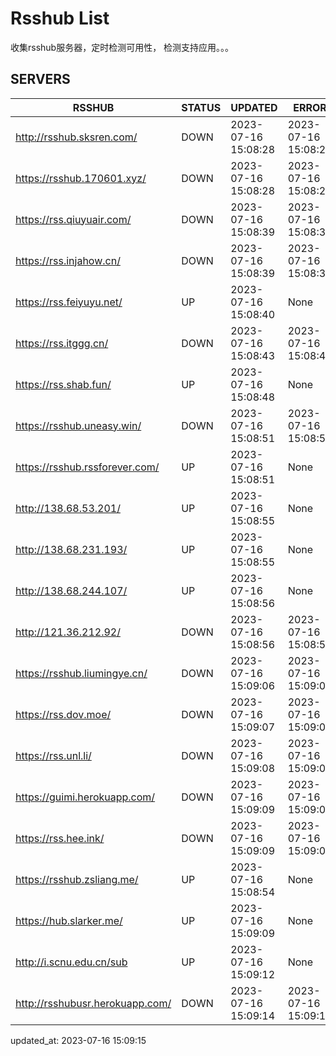 # Rsshub List

收集rsshub服务器，定时检测可用性， 检测支持应用。。。


## SERVERS

|  RSSHUB   | STATUS  | UPDATED  | ERROR  | TWITTER |  
|  ----  | ----  | ----  | ----  | ---- |  
| http://rsshub.sksren.com/ | DOWN | 2023-07-16 15:08:28 | 2023-07-16 15:08:28 |  
| https://rsshub.170601.xyz/ | DOWN | 2023-07-16 15:08:28 | 2023-07-16 15:08:28 |  
| https://rss.qiuyuair.com/ | DOWN | 2023-07-16 15:08:39 | 2023-07-16 15:08:39 |  
| https://rss.injahow.cn/ | DOWN | 2023-07-16 15:08:39 | 2023-07-16 15:08:39 |  
| https://rss.feiyuyu.net/ | UP | 2023-07-16 15:08:40 | None |OK|  
| https://rss.itggg.cn/ | DOWN | 2023-07-16 15:08:43 | 2023-07-16 15:08:43 |  
| https://rss.shab.fun/ | UP | 2023-07-16 15:08:48 | None ||  
| https://rsshub.uneasy.win/ | DOWN | 2023-07-16 15:08:51 | 2023-07-16 15:08:51 |  
| https://rsshub.rssforever.com/ | UP | 2023-07-16 15:08:51 | None |OK|  
| http://138.68.53.201/ | UP | 2023-07-16 15:08:55 | None ||  
| http://138.68.231.193/ | UP | 2023-07-16 15:08:55 | None ||  
| http://138.68.244.107/ | UP | 2023-07-16 15:08:56 | None ||  
| http://121.36.212.92/ | DOWN | 2023-07-16 15:08:56 | 2023-07-16 15:08:56 |  
| https://rsshub.liumingye.cn/ | DOWN | 2023-07-16 15:09:06 | 2023-07-16 15:09:06 |  
| https://rss.dov.moe/ | DOWN | 2023-07-16 15:09:07 | 2023-07-16 15:09:07 |  
| https://rss.unl.li/ | DOWN | 2023-07-16 15:09:08 | 2023-07-16 15:09:08 |  
| https://guimi.herokuapp.com/ | DOWN | 2023-07-16 15:09:09 | 2023-07-16 15:09:09 |  
| https://rss.hee.ink/ | DOWN | 2023-07-16 15:09:09 | 2023-07-16 15:09:09 |  
| https://rsshub.zsliang.me/ | UP | 2023-07-16 15:08:54 | None |OK|  
| https://hub.slarker.me/ | UP | 2023-07-16 15:09:09 | None |OK|  
| http://i.scnu.edu.cn/sub | UP | 2023-07-16 15:09:12 | None ||  
| http://rsshubusr.herokuapp.com/ | DOWN | 2023-07-16 15:09:14 | 2023-07-16 15:09:14 |  
  

updated_at: 2023-07-16 15:09:15  
